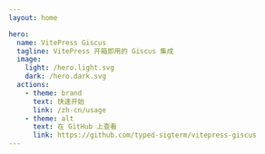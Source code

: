```yaml
---
layout: home

hero:
  name: VitePress Giscus
  tagline: VitePress 开箱即用的 Giscus 集成
  image:
    light: /hero.light.svg
    dark: /hero.dark.svg
  actions:
    - theme: brand
      text: 快速开始
      link: /zh-cn/usage
    - theme: alt
      text: 在 GitHub 上查看
      link: https://github.com/typed-sigterm/vitepress-giscus
---
```


<script lang="ts" setup>
import Comments from '../.vitepress/theme/Comments.vue';
</script>

<Comments class="comments-demo" />
